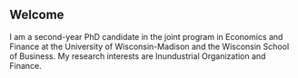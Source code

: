 ## Welcome

I am a second-year PhD candidate in the joint program in Economics and Finance at the University of Wisconsin-Madison and the Wisconsin School of Business. My research interests are Inundustrial Organization and Finance.
